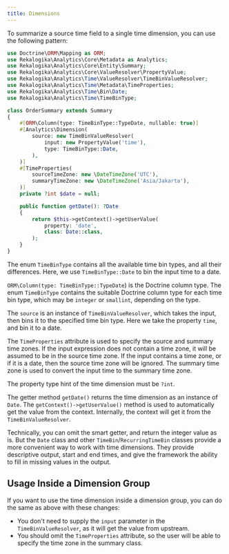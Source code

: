 ```yaml
---
title: Dimensions
---
```


To summarize a source time field to a single time dimension, you can use the
following pattern:

```php
use Doctrine\ORM\Mapping as ORM;
use Rekalogika\Analytics\Core\Metadata as Analytics;
use Rekalogika\Analytics\Core\Entity\Summary;
use Rekalogika\Analytics\Core\ValueResolver\PropertyValue;
use Rekalogika\Analytics\Time\ValueResolver\TimeBinValueResolver;
use Rekalogika\Analytics\Time\Metadata\TimeProperties;
use Rekalogika\Analytics\Time\Bin\Date;
use Rekalogika\Analytics\Time\TimeBinType;

class OrderSummary extends Summary
{
    #[ORM\Column(type: TimeBinType::TypeDate, nullable: true)]
    #[Analytics\Dimension(
        source: new TimeBinValueResolver(
            input: new PropertyValue('time'),
            type: TimeBinType::Date,
        ),
    )]
    #[TimeProperties(
        sourceTimeZone: new \DateTimeZone('UTC'),
        summaryTimeZone: new \DateTimeZone('Asia/Jakarta'),
    )]
    private ?int $date = null;

    public function getDate(): ?Date
    {
        return $this->getContext()->getUserValue(
            property: 'date',
            class: Date::class,
        );
    }
}
```

The enum `TimeBinType` contains all the available time bin types, and all
their differences. Here, we use `TimeBinType::Date` to bin the input time to a
date.

`ORM\Column(type: TimeBinType::TypeDate`) is the Doctrine column type. The
enum `TimeBinType` contains the suitable Doctrine column type for each time
bin type, which may be `integer` or `smallint`, depending on the type.

The `source` is an instance of `TimeBinValueResolver`, which takes the input,
then bins it to the specified time bin type. Here we take the property `time`,
and bin it to a date.

The `TimeProperties` attribute is used to specify the source and summary time
zones. If the input expression does not contain a time zone, it will be assumed
to be in the source time zone. If the input contains a time zone, or if it is a
date, then the source time zone will be ignored. The summary time zone is used
to convert the input time to the summary time zone.

The property type hint of the time dimension must be `?int`.

The getter method `getDate()` returns the time dimension as an instance of
`Date`. The `getContext()->getUserValue()` method is used to automatically
get the value from the context. Internally, the context will get it from the
`TimeBinValueResolver`.

Technically, you can omit the smart getter, and return the integer value as is.
But the `Date` class and other `TimeBin`/`RecurringTimeBin` classes provide a
more convenient way to work with time dimensions. They provide descriptive
output, start and end times, and give the framework the ability to fill in
missing values in the output.

## Usage Inside a Dimension Group

If you want to use the time dimension inside a dimension group, you can do the
same as above with these changes:

* You don't need to supply the `input` parameter in the `TimeBinValueResolver`,
  as it will get the value from upstream.
* You should omit the `TimeProperties` attribute, so the user will be able to
  specify the time zone in the summary class.